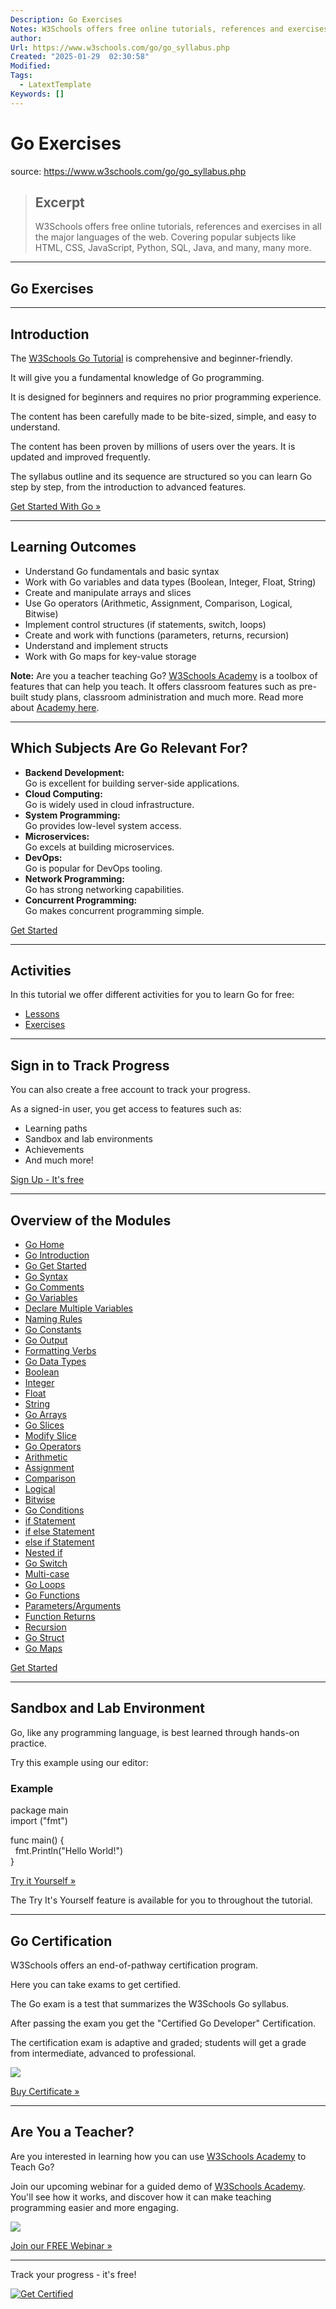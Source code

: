 ```yaml
---
Description: Go Exercises
Notes: W3Schools offers free online tutorials, references and exercises in all the major languages of the web. Covering popular subjects like HTML, CSS, JavaScript, Python, SQL, Java, and many, many more.
author: 
Url: https://www.w3schools.com/go/go_syllabus.php
Created: "2025-01-29  02:30:58"
Modified: 
Tags:
  - LatextTemplate
Keywords: []
---
```


# Go Exercises

source: https://www.w3schools.com/go/go_syllabus.php

> ## Excerpt
> W3Schools offers free online tutorials, references and exercises in all the major languages of the web. Covering popular subjects like HTML, CSS, JavaScript, Python, SQL, Java, and many, many more.

---
## Go Exercises

___

## Introduction

The [W3Schools Go Tutorial](https://www.w3schools.com/go/index.php "W3Schools Go Tutorial") is comprehensive and beginner-friendly.

It will give you a fundamental knowledge of Go programming.

It is designed for beginners and requires no prior programming experience.

The content has been carefully made to be bite-sized, simple, and easy to understand.

The content has been proven by millions of users over the years. It is updated and improved frequently.

The syllabus outline and its sequence are structured so you can learn Go step by step, from the introduction to advanced features.

[Get Started With Go »](https://www.w3schools.com/go/go_introduction.php "W3Schools Go Tutorial")

___

## Learning Outcomes

-   Understand Go fundamentals and basic syntax
-   Work with Go variables and data types (Boolean, Integer, Float, String)
-   Create and manipulate arrays and slices
-   Use Go operators (Arithmetic, Assignment, Comparison, Logical, Bitwise)
-   Implement control structures (if statements, switch, loops)
-   Create and work with functions (parameters, returns, recursion)
-   Understand and implement structs
-   Work with Go maps for key-value storage

**Note:** Are you a teacher teaching Go? [W3Schools Academy](https://www.w3schools.com/academy/index.php) is a toolbox of features that can help you teach. It offers classroom features such as pre-built study plans, classroom administration and much more. Read more about [Academy here](https://www.w3schools.com/academy/index.php).

___

## Which Subjects Are Go Relevant For?

-   **Backend Development:**  
    Go is excellent for building server-side applications.
-   **Cloud Computing:**  
    Go is widely used in cloud infrastructure.
-   **System Programming:**  
    Go provides low-level system access.
-   **Microservices:**  
    Go excels at building microservices.
-   **DevOps:**  
    Go is popular for DevOps tooling.
-   **Network Programming:**  
    Go has strong networking capabilities.
-   **Concurrent Programming:**  
    Go makes concurrent programming simple.

[Get Started](https://www.w3schools.com/go/go_introduction.php "W3Schools Go Tutorial")

___

## Activities

In this tutorial we offer different activities for you to learn Go for free:

-   [Lessons](https://www.w3schools.com/go/index.php "W3Schools Go Tutorial")
-   [Exercises](https://www.w3schools.com/go/go_exercises.php "W3Schools Go Exercises")

___

## Sign in to Track Progress

You can also create a free account to track your progress.

As a signed-in user, you get access to features such as:

-   Learning paths
-   Sandbox and lab environments
-   Achievements
-   And much more!

[Sign Up - It's free](https://my-learning.w3schools.com/ "Sign Up")

___

## Overview of the Modules

-   [Go Home](https://www.w3schools.com/go/index.php)
-   [Go Introduction](https://www.w3schools.com/go/go_introduction.php)
-   [Go Get Started](https://www.w3schools.com/go/go_getting_started.php)
-   [Go Syntax](https://www.w3schools.com/go/go_syntax.php)
-   [Go Comments](https://www.w3schools.com/go/go_comments.php)
-   [Go Variables](https://www.w3schools.com/go/go_variables.php)
-   [Declare Multiple Variables](https://www.w3schools.com/go/go_variable_multi.php)
-   [Naming Rules](https://www.w3schools.com/go/go_variable_naming_rules.php)
-   [Go Constants](https://www.w3schools.com/go/go_constants.php)
-   [Go Output](https://www.w3schools.com/go/go_output.php)
-   [Formatting Verbs](https://www.w3schools.com/go/go_formatting_verbs.php)
-   [Go Data Types](https://www.w3schools.com/go/go_data_types.php)
-   [Boolean](https://www.w3schools.com/go/go_boolean_data_type.php)
-   [Integer](https://www.w3schools.com/go/go_integer_data_type.php)
-   [Float](https://www.w3schools.com/go/go_float_data_type.php)
-   [String](https://www.w3schools.com/go/go_string_data_type.php)
-   [Go Arrays](https://www.w3schools.com/go/go_arrays.php)
-   [Go Slices](https://www.w3schools.com/go/go_slices.php)
-   [Modify Slice](https://www.w3schools.com/go/go_slices_modify.php)
-   [Go Operators](https://www.w3schools.com/go/go_operators.php)
-   [Arithmetic](https://www.w3schools.com/go/go_arithmetic_operators.php)
-   [Assignment](https://www.w3schools.com/go/go_assignment_operators.php)
-   [Comparison](https://www.w3schools.com/go/go_comparison_operators.php)
-   [Logical](https://www.w3schools.com/go/go_logical_operators.php)
-   [Bitwise](https://www.w3schools.com/go/go_bitwise_operators.php)
-   [Go Conditions](https://www.w3schools.com/go/go_conditions.php)
-   [if Statement](https://www.w3schools.com/go/go_if_statement.php)
-   [if else Statement](https://www.w3schools.com/go/go_else_statement.php)
-   [else if Statement](https://www.w3schools.com/go/go_elseif_statement.php)
-   [Nested if](https://www.w3schools.com/go/go_nested_if.php)
-   [Go Switch](https://www.w3schools.com/go/go_switch.php)
-   [Multi-case](https://www.w3schools.com/go/go_switch_multi.php)
-   [Go Loops](https://www.w3schools.com/go/go_loops.php)
-   [Go Functions](https://www.w3schools.com/go/go_functions.php)
-   [Parameters/Arguments](https://www.w3schools.com/go/go_function_parameters.php)
-   [Function Returns](https://www.w3schools.com/go/go_function_returns.php)
-   [Recursion](https://www.w3schools.com/go/go_function_recursion.php)
-   [Go Struct](https://www.w3schools.com/go/go_struct.php)
-   [Go Maps](https://www.w3schools.com/go/go_maps.php)

[Get Started](https://www.w3schools.com/go/index.php "W3Schools Go Tutorial")

___

## Sandbox and Lab Environment

Go, like any programming language, is best learned through hands-on practice.

Try this example using our editor:

### Example

package main  
import ("fmt")  
  
func main() {  
  fmt.Println("Hello World!")  
}  

[Try it Yourself »](https://www.w3schools.com/go/trygo.php?filename=demo_helloworld)

The Try It's Yourself feature is available for you to throughout the tutorial.

___

## Go Certification

W3Schools offers an end-of-pathway certification program.

Here you can take exams to get certified.

The Go exam is a test that summarizes the W3Schools Go syllabus.

After passing the exam you get the "Certified Go Developer" Certification.

The certification exam is adaptive and graded; students will get a grade from intermediate, advanced to professional.

[![](https://www.w3schools.com/go/go_exam.png)](https://www.w3schools.com/go/go_exam.png)

[Buy Certificate »](https://campus.w3schools.com/collections/certifications/products/go-certificate)

___

## Are You a Teacher?

Are you interested in learning how you can use [W3Schools Academy](https://www.w3schools.com/academy/index.php) to Teach Go?

Join our upcoming webinar for a guided demo of [W3Schools Academy](https://www.w3schools.com/academy/index.php). You'll see how it works, and discover how it can make teaching programming easier and more engaging.

[![](https://www.w3schools.com/python/syllabus-webinar.png)](https://webinars.w3schools.com/webinar/w3schools-academy-for-educators-17442)

[Join our FREE Webinar »](https://webinars.w3schools.com/webinar/w3schools-academy-for-educators-17442)

___

Track your progress - it's free!

   [![Get Certified](https://www.w3schools.com/images/img_deal_up_300.png)](https://campus.w3schools.com/collections/todays-deals)
